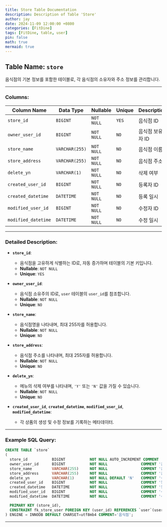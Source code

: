 ```yaml
---
title: Store Table Documentation
description: Description of Table 'Store'
author: jay
date: 2024-11-09 12:00:00 +0800
categories: [FitDine]
tags: [FitDine, table, user]
pin: false
math: true
mermaid: true
---
```



## Table Name: `store`

음식점의 기본 정보를 포함한 테이블로, 각 음식점의 소유자와 주소 정보를 관리합니다.

---

### Columns:

| **Column Name**     | **Data Type**  | **Nullable** | **Unique** | **Description** |
|---------------------|----------------|--------------|------------|-----------------|
| `store_id`          | `BIGINT`       | `NOT NULL`   | `YES`      | 음식점 ID          |
| `owner_user_id`     | `BIGINT`       | `NOT NULL`   | `NO`       | 음식점 보유자 ID      |
| `store_name`        | `VARCHAR(255)` | `NOT NULL`   | `NO`       | 음식점 이름          |
| `store_address`     | `VARCHAR(255)` | `NOT NULL`   | `NO`       | 음식점 주소          |
| `delete_yn`         | `VARCHAR(1)`   | `NOT NULL`   | `NO`       | 삭제 여부           |
| `created_user_id`   | `BIGINT`       | `NOT NULL`   | `NO`       | 등록자 ID          |
| `created_datetime`  | `DATETIME`     | `NOT NULL`   | `NO`       | 등록 일시           |
| `modified_user_id`  | `BIGINT`       | `NOT NULL`   | `NO`       | 수정자 ID          |
| `modified_datetime` | `DATETIME`     | `NOT NULL`   | `NO`       | 수정 일시           |

---
### Detailed Description:

- **`store_id`**:
  - 음식점을 고유하게 식별하는 ID로, 자동 증가하며 테이블의 기본 키입니다.
  - **Nullable**: `NOT NULL`
  - **Unique**: `YES`

- **`owner_user_id`**:
  - 음식점 소유주의 ID로, `user` 테이블의 `user_id`를 참조합니다.
  - **Nullable**: `NOT NULL`
  - **Unique**: `NO`

- **`store_name`**:
  - 음식점명을 나타내며, 최대 255자를 허용합니다.
  - **Nullable**: `NOT NULL`
  - **Unique**: `NO`

- **`store_address`**:
  - 음식점 주소를 나타내며, 최대 255자를 허용합니다.
  - **Nullable**: `NOT NULL`
  - **Unique**: `NO`

- **`delete_yn`**:
  - 메뉴의 삭제 여부를 나타내며, `'Y'` 또는 `'N'` 값을 가질 수 있습니다.
  - **Nullable**: `NOT NULL`
  - **Unique**: `NO`

- **`created_user_id`**, **`created_datetime`**, **`modified_user_id`**, **`modified_datetime`**:
  - 각 상품의 생성 및 수정 정보를 기록하는 메타데이터.

---


### Example SQL Query:

```sql
CREATE TABLE `store`
(
  store_id           BIGINT           NOT NULL AUTO_INCREMENT COMMENT '음식점 ID',
  owner_user_id      BIGINT           NOT NULL               COMMENT '음식점 보유자',
  store_name         VARCHAR(255)     NOT NULL               COMMENT '음식점 이름',
  store_address      VARCHAR(255)     NOT NULL               COMMENT '음식점 주소',
  delete_yn          VARCHAR(1)       NOT NULL DEFAULT 'N'   COMMENT '삭제 여부',
  created_user_id    BIGINT           NOT NULL               COMMENT '등록자 ID',
  created_datetime   DATETIME         NOT NULL               COMMENT '등록 일시',
  modified_user_id   BIGINT           NOT NULL               COMMENT '수정자 ID',
  modified_datetime  DATETIME         NOT NULL               COMMENT '수정 일시',

  PRIMARY KEY (store_id),
  CONSTRAINT fk_store_user FOREIGN KEY (user_id) REFERENCES `user`(user_id)
) ENGINE = INNODB DEFAULT CHARSET=utf8mb4 COMMENT='음식점';
```

---


